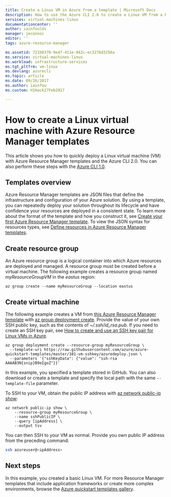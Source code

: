 ```yaml
---
title: Create a Linux VM in Azure from a template | Microsoft Docs
description: How to use the Azure CLI 2.0 to create a Linux VM from a Resource Manager template
services: virtual-machines-linux
documentationcenter: ''
author: iainfoulds
manager: jeconnoc
editor: ''
tags: azure-resource-manager

ms.assetid: 721b8378-9e47-411e-842c-ec3276d3256a
ms.service: virtual-machines-linux
ms.workload: infrastructure-services
ms.tgt_pltfrm: vm-linux
ms.devlang: azurecli
ms.topic: article
ms.date: 09/26/2017
ms.author: iainfou
ms.custom: H1Hack27Feb2017

---
```

# How to create a Linux virtual machine with Azure Resource Manager templates
This article shows you how to quickly deploy a Linux virtual machine (VM) with Azure Resource Manager templates and the Azure CLI 2.0. You can also perform these steps with the [Azure CLI 1.0](create-ssh-secured-vm-from-template-nodejs.md).


## Templates overview
Azure Resource Manager templates are JSON files that define the infrastructure and configuration of your Azure solution. By using a template, you can repeatedly deploy your solution throughout its lifecycle and have confidence your resources are deployed in a consistent state. To learn more about the format of the template and how you construct it, see [Create your first Azure Resource Manager template](../../azure-resource-manager/resource-manager-create-first-template.md). To view the JSON syntax for resources types, see [Define resources in Azure Resource Manager templates](/azure/templates/).


## Create resource group
An Azure resource group is a logical container into which Azure resources are deployed and managed. A resource group must be created before a virtual machine. The following example creates a resource group named *myResourceGroupVM* in the *eastus* region:

```azurecli
az group create --name myResourceGroup --location eastus
```

## Create virtual machine
The following example creates a VM from [this Azure Resource Manager template](https://raw.githubusercontent.com/Azure/azure-quickstart-templates/master/101-vm-sshkey/azuredeploy.json) with [az group deployment create](/cli/azure/group/deployment#create). Provide the value of your own SSH public key, such as the contents of *~/.ssh/id_rsa.pub*. If you need to create an SSH key pair, see [How to create and use an SSH key pair for Linux VMs in Azure](mac-create-ssh-keys.md).

```azurecli
az group deployment create --resource-group myResourceGroup \
  --template-uri https://raw.githubusercontent.com/azure/azure-quickstart-templates/master/101-vm-sshkey/azuredeploy.json \
  --parameters '{"sshKeyData": {"value": "ssh-rsa AAAAB3N{snip}B9eIgoZ"}}'
```

In this example, you specified a template stored in GitHub. You can also download or create a template and specify the local path with the same `--template-file` parameter.

To SSH to your VM, obtain the public IP address with [az network public-ip show](/cli/azure/network/public-ip#show):

```azurecli
az network public-ip show \
    --resource-group myResourceGroup \
    --name sshPublicIP \
    --query [ipAddress] \
    --output tsv
```

You can then SSH to your VM as normal. Provide you own public IP address from the preceding command:

```bash
ssh azureuser@<ipAddress>
```

## Next steps
In this example, you created a basic Linux VM. For more Resource Manager templates that include application frameworks or create more complex environments, browse the [Azure quickstart templates gallery](https://azure.microsoft.com/documentation/templates/).